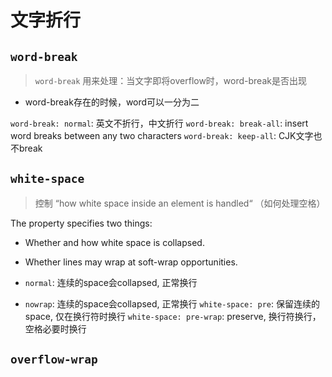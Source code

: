 # 文字折行

## `word-break`

> `word-break` 用来处理：当文字即将overflow时，word-break是否出现

- word-break存在的时候，word可以一分为二

`word-break: normal`: 英文不折行，中文折行
`word-break: break-all`: insert word breaks between any two characters
`word-break: keep-all`: CJK文字也不break

## `white-space`

> 控制 “how white space inside an element is handled“ （如何处理空格）

The property specifies two things:

- Whether and how white space is collapsed.
- Whether lines may wrap at soft-wrap opportunities.

- `normal`: 连续的space会collapsed, 正常换行
- `nowrap`: 连续的space会collapsed, 正常换行
`white-space: pre`: 保留连续的space, 仅在换行符时换行
`white-space: pre-wrap`: preserve, 换行符换行，空格必要时换行

## `overflow-wrap`